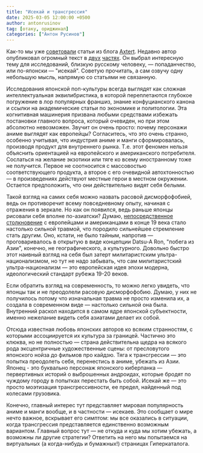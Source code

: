 ```yaml
---
title: "Исекай и трансгрессия"
date: 2025-03-05 12:00:00 +0500
author: antonrusinov
tag: [отаку, ориджинал]
categories: ["Антон Русинов"]
---
```



Как-то мы уже [советовали](https://t.me/hypercatalog/135) статьи из блога [Axtert](https://t.me/axtert8). Недавно автор опубликовал огромный текст в [двух](https://t.me/axtert8/552) [частях](https://t.me/axtert8/553). Он выбрал интересную тему для исследований, близкую русскому человеку, — попаданчество, или по-японски — "исекай". Советую прочитать, а сам озвучу одну небольшую мысль, напрямую со статьями не связанную.

Исследования японской поп-культуры всегда выглядят как сложная интеллектуальная эквилибристика, в которой переплетаются глубокое погружение в лор популярных франшиз, знание конфуцианского канона и ссылки на академические статьи по экономике и политологии. Эта когнитивная машинерия призвана любыми средствами избежать постановки главного вопроса, который очевиден, но при этом абсолютно невозможен. Звучит он очень просто: почему персонажи аниме выглядят как европейцы? Согласитесь, что это очень странно, особенно учитывая, что индустрия аниме и манги сформировалась, производя продукт для внутреннего рынка. Т.е. этот феномен нельзя объяснить ориентацией на европейского и американского потребителя. Сослаться на желание экзотики или тяге ко всему иностранному тоже не получится. Первое не соотносится с массовостью соответствующего продукта, а второе с его очевидной автохтонностью — в произведениях действуют местные герои в местном окружении. Остается предположить, что они действительно видят себя белыми.

Такой взгляд на самих себя можно назвать расовой дисморфофобией, ведь он противоречит всему повседневному опыту, начиная с отражения в зеркале. Но как он появился, ведь раньше японцы рисовали себя вполне по-азиатски? Думаю, [непосредственное столкновение](https://t.me/hypercatalog/145) с европейцами и американцами в конце 19 века стало настолько сильной травмой, что породило сильнейшее стремление стать другим. Оно, кстати, не было тайным, напротив — проговаривалось в открытую в виде концепции Datsu-A Ron, "побега из Азии", конечно, не географического, а культурного. Довольно быстро этот наивный взгляд на себя был затерт милитаристским ультра-национализмом, но тут не надо забывать, что сам милитаристский ультра-национализм — это европейская идея эпохи модерна, идеологический стандарт рубежа 19-20 веков.

Если обратить взгляд на современность, то можно легко увидеть, что японцы так и не преодолели расовую дисморфофобию. Думаю, у них не получилось потому что изначальная травма не просто изменила их, а создала в современном виде — настолько сильной она была. Внутренний раскол находится в самом ядре японской субъектности, именно нежелание видеть себя азиатами делает их собой.

Отсюда известная любовь японских авторов ко всяким странностям, с которыми ассоциируется их культура за границей. Частично это клюква, но не полностью — страна действительна щедра на всякого рода эксцентричные художественные сцены: от пресловутого японского нойза до фильмов про кайдзю. Тяга к трансгрессии — это попытка преодолеть себя, перенестись в аниме, убежать из Азии. Японец - это буквально персонаж японского киберпанка — первертивных историй о выброшенных андроидах, которые бродят по чуждому городу в попытках перестать быть собой. Исекай же — это просто моэтизация трансгрессивности, ее предел, найденный под колесами грузовика.

Конечно, главный интерес тут представляет мировая популярность аниме и манги вообще, и в частности — исекаев. Это сообщает о мире нечто важное, вскрывает его симптом: мы все оказались в ситуации, когда трансгрессия представляется единственно возможным вариантом. Главный вопрос тут — не откуда и куда мы хотим убежать, а возможны ли другие стратегии? Ответить на него мы попытаемся на виртуальных (а когда-нибудь и бумажных!) страницах Гиперкаталога.
